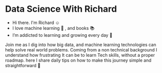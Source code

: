 # Data Science With Richard

- Hi there. I'm Richard :relaxed:
- I love machine learning :robot: , and books :books: 
- I’m addicted to learning and growing every day :seedling:


Join me as I dig into how big data, and machine learning technologies can help solve real world problems. Coming from a non technical background I understand how frustrating It can be to learn Tech skills, without a proper roadmap. here I share daily tips on how to make this journey simple and straightforward  :pencil:
